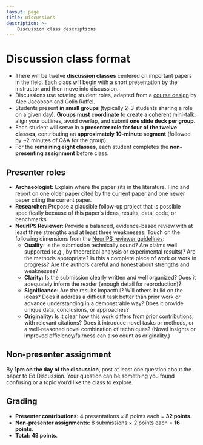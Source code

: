 ```yaml
---
layout: page
title: Discussions
description: >-
    Discussion class descriptions
---
```


# Discussion class format

- There will be twelve **discussion classes** centered on important papers in the field. Each class will begin with a short presentation by the instructor and then move into discussion.
- Discussions use rotating student roles, adapted from a [course design](https://colinraffel.com/blog/role-playing-seminar.html) by Alec Jacobson and Colin Raffel.
- Students present **in small groups** (typically 2–3 students sharing a role on a given day). **Groups must coordinate** to create a coherent mini-talk: align your outlines, avoid overlap, and submit **one slide deck per group**.
- Each student will serve in a **presenter role for four of the twelve classes**, contributing an **approximately 10-minute segment** (followed by ~2 minutes of Q&A for the group).
- For the **remaining eight classes**, each student completes the **non-presenting assignment** before class.

## Presenter roles
- **Archaeologist:** Explain where the paper sits in the literature. Find and report on one older paper cited by the current paper and one newer paper citing the current paper.
- **Researcher:** Propose a plausible follow-up project that is possible specifically because of this paper’s ideas, results, data, code, or benchmarks.
- **NeurIPS Reviewer:** Provide a balanced, evidence-based review with at least three strengths and at least three weaknesses. Touch on the following dimensions from the [NeurIPS reviewer guidelines](https://nips.cc/Conferences/2025/ReviewerGuidelines):
  - **Quality:** Is the submission technically sound? Are claims well supported (e.g., by theoretical analysis or experimental results)? Are the methods appropriate? Is this a complete piece of work or work in progress? Are the authors careful and honest about strengths and weaknesses?
  - **Clarity:** Is the submission clearly written and well organized? Does it adequately inform the reader (enough detail for reproduction)?
  - **Significance:** Are the results impactful? Will others build on the ideas? Does it address a difficult task better than prior work or advance understanding in a demonstrable way? Does it provide unique data, conclusions, or approaches?
  - **Originality:** Is it clear how this work differs from prior contributions, with relevant citations? Does it introduce novel tasks or methods, or a well-reasoned novel combination of techniques? (Novel insights or improved efficiency/fairness can also count as originality.)

## Non-presenter assignment
By **1pm on the day of the discussion**, post at least one question about the paper to Ed Discussion. Your question can be something you found confusing or a topic you’d like the class to explore.

## Grading
- **Presenter contributions:** 4 presentations × 8 points each = **32 points**.
- **Non-presenter assignments:** 8 submissions × 2 points each = **16 points**.
- **Total:** **48 points**.
